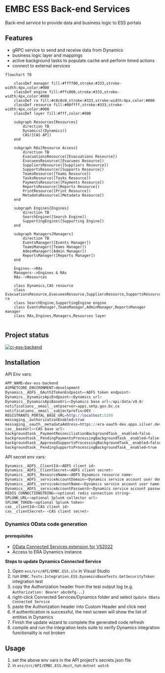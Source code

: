 ﻿# EMBC ESS Back-end Services

Back-end service to provide data and business logic to ESS portals

## Features

- gRPC service to send and receive data from Dynamics
- business logic layer and mappings
- active background tasks to populate cache and perform timed actions
- connect to external services

```mermaid
flowchart TB

    classDef manager fill:#ffff00,stroke:#333,stroke-width:4px,color:#000
    classDef engine fill:#ffc000,stroke:#333,stroke-width:4px,color:#000
    classDef ra fill:#c0c0c0,stroke:#333,stroke-width:4px,color:#000
    classDef resource fill:#00ffff,stroke:#333,stroke-width:4px,color:#000
    classDef layer fill:#fff,color:#000

    subgraph Resources[Resources]
        direction TB
        Dynamics[(Dynamics)]
        CAS([CAS AP])
    end    

    subgraph RAs[Resource Access]
        direction TB
        EvacuationsResource([Evacuations Resource])
        EvacueesResource([Evacuees Resource])
        SuppliersResource([Suppliers Resource])
        SupportsResource([Supports Resource])
        TeamsResource([Teams Resource])
        TasksResource([Tasks Resource])
        PaymentsResource([Payments Resource])
        ReportsResource([Reports Resource])
        PrintResource([Print Resource])
        MetadataResource([Metadata Resource])    
    end
            
    subgraph Engines[Engines]
        direction TB
        SearchEngine([Search Engine])
        SupportingEngine([Supporting Engine])
    end
    
    subgraph Managers[Managers]
        direction TB
        EventsManager([Events Manager])
        TeamsManager([Teams Manager])
        AdminManager([Admin Manager])
        ReportsManager([Reports Manager])
    end

    Engines-->RAs
    Managers-->Engines & RAs
    RAs-->Resources

    class Dynamics,CAS resource
    class EvacuationsResource,EvacueesResource,SuppliersResource,SupportsResource,TeamsResource,TasksResource,PaymentsResource,PaymentsResource,ReportsResource,PrintResource,MetadataResource ra
    class SearchEngine,SupportingEngine engine
    class EventsManager,TeamsManager,AdminManager,ReportsManager manager
    class RAs,Engines,Managers,Resources layer
   
```

## Project status

[![ci-ess-backend](https://github.com/bcgov/embc-ess-mod/actions/workflows/ci-ess-backend.yml/badge.svg)](https://github.com/bcgov/embc-ess-mod/actions/workflows/ci-ess-backend.yml)

## Installation

API Env vars:
```s
APP_NAME=dev-ess-backend
ASPNETCORE_ENVIRONMENT=development
Dynamics__ADFS__OAuth2TokenEndpoint=<ADFS token endpoint>
Dynamics__DynamicsApiEndpoint=<Dynamics url>
Dynamics__DynamicsApiBaseUri=<Dynamics base url>/api/data/v9.0/
notifications__email__smtpserver=apps.smtp.gov.bc.ca
notifications__email__subjectprefix=DEV - 
REGISTRANTS_PORTAL_BASE_URL=http://localhost:5200
messaging__authorizationEnabled=true
messaging__oauth__metadataAddress=https://era-oauth-dev.apps.silver.devops.gov.bc.ca/.well-known/openid-configuration
cas__baseUrl=<CAS base url>
backgroundtask__PaymentReconciliationBackgroundTask__enabled=false
backgroundtask__PendingPaymentsProcessingBackgroundTask__enabled=false
backgroundtask__ApprovedSupportsProcessingBackgroundTask__enabled=false
backgroundtask__PendingSupportsProcessingBackgroundTask__enabled=true
```

API secret env vars:

```s
Dynamics__ADFS__ClientId=<ADFS client id>
Dynamics__ADFS__ClientSecret=<ADFS client secret>
Dynamics__ADFS__ResourceName=<ADFS Dynamics resource name>
Dynamics__ADFS__serviceAccountDomain=<Dynamics service account user domain>
Dynamics__ADFS__serviceAccountName=<Dynamics service account user name>
Dynamics__ADFS__serviceAccountPassword=<Dynamics service account password>
REDIS_CONNECTIONSTRING=<optional redis connection string>
SPLUNK_URL=<optional Splunk collector url>
SPLUNK_TOKEN=<optional Splunk token>
cas__clientId=<CAS client id>
cas__clientSecret=-<CAS client secret>
```
### Dynamics OData code generation

#### prerequisites

-  [OData Connected Services extension for VS2022](https://github.com/odata/ODataConnectedService)
- Access to ERA Dynamics instance

**Steps to update Dynamics Connected Service**
1. Open `ess/src/API/EMBC.ESS.sln` in Visual Studio
2. run `EMBC.Tests.Integration.ESS.DynamicsBaseTests.GetSecurityToken` integration test
3. copy the Authorization header from the test output log (e.g. `Authorization: Bearer abcdefg...`)
4. right-click Connected Services/Dynamics folder and select `Update OData Connected Service`
5. paste the Authorization header into Custom Header and click next
6. if authentication is successful, the next screen will show the list of entities in Dynamics
7. Finish the update wizard to complete the generated code refresh
8. compile and run the integration tests suite to verify Dynamics integration functionality is not broken

## Usage

1. set the above env vars in the API project's secrets.json file
2. in `ess/src/API/EMBC.ESS.Host`, run `dotnet watch`

